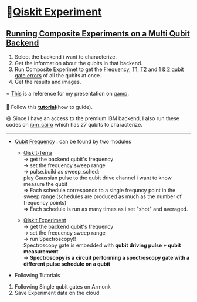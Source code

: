 # 🤩[Qiskit Experiment](https://github.com/bicycle315/Qiskit-Experiment/blob/master/Tutorial/Verification%20of%20Multi%20Qubit%20Backends%20with%20a%20Composite%20Experiment.rst)

## [Running Composite Experiments on a Multi Qubit Backend](https://github.com/bicycle315/QiskitExperiment/tree/main/Composite%20Experiments)  
  1. Select the backend i want to characterize.  
  2. Get the information about the qubits in that backend.  
  3. Run Composite Experimet to get the [Frequency](https://github.com/bicycle315/QiskitExperiment/blob/main/Composite%20Experiments/211015_Frequency%20on%20'Lima'%20Multi%20Qubit.ipynb), [T1](https://github.com/bicycle315/QiskitExperiment/blob/main/Composite%20Experiments/211005_T1%20on%20'Lima'%20Multi%20Qubit.ipynb), [T2](https://github.com/bicycle315/QiskitExperiment/blob/main/Composite%20Experiments/211006_T2%20on%20'Lima'%20Multi%20Qubits.ipynb) and [1 & 2 qubit gate errors](https://github.com/bicycle315/Qiskit-Experiment/blob/master/Composite%20Experiments/211201_1q%2C%202qRB%20on%20Multiple%20Qubits.ipynb) of all the qubits at once.  
  4. Get the results and images.   
 
⭐ [This](https://github.com/qiskit-advocate/qamp-fall-21/files/7298443/Qiskit_Template_pdf.pdf) is a reference for my presentation on [qamp](https://github.com/qiskit-advocate/qamp-fall-21/issues/44).  
 
🌟 Follow this [**tutorial**](https://github.com/bicycle315/Qiskit-Experiment/tree/master/Tutorial)(how to guide).

😃 Since I have an access to the premium IBM backend, I also run these codes on [ibm_cairo](https://github.com/bicycle315/QiskitExperiment/blob/main/Composite%20Experiments/211015_CairoBackend.ipynb) which has 27 qubits to characterize. 

---
* [Qubit Frequency](https://github.com/bicycle315/QiskitExperiment/tree/main/Qubit%20Frequency) : can be found by two modules    
  * [Qiskit-Terra](https://github.com/bicycle315/QiskitExperiment/blob/main/Qubit%20Frequency/210928_FindingQbFreq%20.ipynb)  
    -> get the backend qubit's frequency  
    -> set the frequency sweep range  
    -> pulse.build as sweep_sched:  
      play Gaussian pulse to the qubit drive channel i want to know  
      measure the qubit  
    => Each schedule corresponds to a single frequncy point in the sweep range (schedules are produced as much as the number of frequency points)   
    => Each schedule is run as many times as i set "shot" and averaged.


  * [Qiskit Experiment](https://github.com/bicycle315/QiskitExperiment/blob/main/Qubit%20Frequency/210928_QubitSpectroscopy.ipynb)  
    -> get the backend qubit's frequency  
    -> set the frequency sweep range  
    -> run Spectroscopy!!  
    Spectroscopy gate is embedded with **qubit driving pulse + qubit measurement**  
    => **Spectroscopy is a circuit performing a spectroscopy gate with a different pulse schedule on a qubit**
    
* Following Tutorials
1. Following Single qubit gates on Armonk
2. Save Experiment data on the cloud

